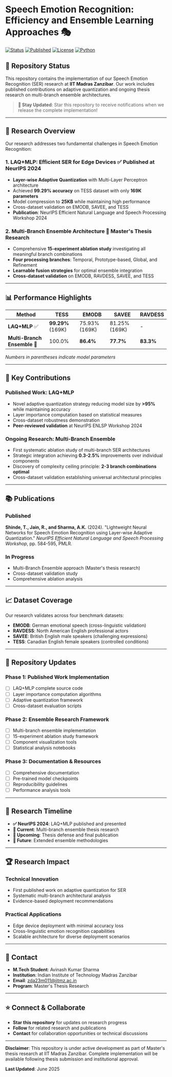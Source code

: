 # Speech Emotion Recognition: Efficiency and Ensemble Learning Approaches 🎭

[![Status](https://img.shields.io/badge/Status-Under%20Development-orange.svg)]()
[![Published](https://img.shields.io/badge/LAQ--MLP-Published%20NeurIPS%202024-green.svg)]()
[![License](https://img.shields.io/badge/License-MIT-blue.svg)]()
[![Python](https://img.shields.io/badge/Python-3.8+-brightgreen.svg)]()

## 🚧 Repository Status

This repository contains the implementation of our Speech Emotion Recognition (SER) research at **IIT Madras Zanzibar**. Our work includes published contributions on adaptive quantization and ongoing thesis research on multi-branch ensemble architectures.

> **🔔 Stay Updated**: Star this repository to receive notifications when we release the complete implementation!

---

## 🔬 Research Overview

Our research addresses two fundamental challenges in Speech Emotion Recognition:

### 1. **LAQ+MLP: Efficient SER for Edge Devices** ✅ **Published at NeurIPS 2024**
- **Layer-wise Adaptive Quantization** with Multi-Layer Perceptron architecture
- Achieved **99.29% accuracy** on TESS dataset with only **169K parameters**
- Model compression to **25KB** while maintaining high performance
- Cross-dataset validation on EMODB, SAVEE, and TESS
- **Publication**: NeurIPS Efficient Natural Language and Speech Processing Workshop 2024

### 2. **Multi-Branch Ensemble Architecture** 🚧 **Master's Thesis Research**
- Comprehensive **15-experiment ablation study** investigating all meaningful branch combinations
- **Four processing branches**: Temporal, Prototype-based, Global, and Refinement
- **Learnable fusion strategies** for optimal ensemble integration
- **Cross-dataset validation** on EMODB, RAVDESS, SAVEE, and TESS

---

## 📊 Performance Highlights

| Method | TESS | EMODB | SAVEE | RAVDESS |
|--------|------|-------|-------|---------|
| **LAQ+MLP** ✅ | **99.29%** (169K) | 75.93% (169K) | 81.25% (169K) | - |
| **Multi-Branch Ensemble** 🚧 | 100.0% | **86.4%** | **77.7%** | **83.3%** |

*Numbers in parentheses indicate model parameters*

---

## 🎯 Key Contributions

### **Published Work: LAQ+MLP**
- Novel adaptive quantization strategy reducing model size by **>95%** while maintaining accuracy
- Layer importance computation based on statistical measures
- Cross-dataset robustness demonstration
- **Peer-reviewed validation** at NeurIPS ENLSP Workshop 2024

### **Ongoing Research: Multi-Branch Ensemble**
- First systematic ablation study of multi-branch SER architectures
- Strategic integration achieving **0.3-2.5%** improvements over individual components
- Discovery of complexity ceiling principle: **2-3 branch combinations optimal**
- Cross-dataset validation establishing universal architectural principles

---

## 📚 Publications

### **Published**
**Shinde, T., Jain, R., and Sharma, A.K.** (2024). "Lightweight Neural Networks for Speech Emotion Recognition using Layer-wise Adaptive Quantization." *NeurIPS Efficient Natural Language and Speech Processing Workshop*, pp. 584-595, PMLR.

### **In Progress**
- Multi-Branch Ensemble approach (Master's thesis research)
- Cross-dataset validation study
- Comprehensive ablation analysis

---

## 📈 Dataset Coverage

Our research validates across four benchmark datasets:

- **EMODB**: German emotional speech (cross-linguistic validation)
- **RAVDESS**: North American English professional actors
- **SAVEE**: British English male speakers (challenging expressions)
- **TESS**: Canadian English female speakers (controlled conditions)

---

## 🔄 Repository Updates

### **Phase 1: Published Work Implementation**
- [ ] LAQ+MLP complete source code
- [ ] Layer importance computation algorithms
- [ ] Adaptive quantization framework
- [ ] Cross-dataset evaluation scripts

### **Phase 2: Ensemble Research Framework**
- [ ] Multi-branch ensemble implementation
- [ ] 15-experiment ablation study framework
- [ ] Component visualization tools
- [ ] Statistical analysis notebooks

### **Phase 3: Documentation & Resources**
- [ ] Comprehensive documentation
- [ ] Pre-trained model checkpoints
- [ ] Reproducibility guidelines
- [ ] Performance analysis tools

---

## 📝 Research Timeline

- **✅ NeurIPS 2024**: LAQ+MLP published and presented
- **🚧 Current**: Multi-branch ensemble thesis research
- **📅 Upcoming**: Thesis defense and final publication
- **🔮 Future**: Extended ensemble methodologies

---

## 🏆 Research Impact

### **Technical Innovation**
- First published work on adaptive quantization for SER
- Systematic multi-branch architectural analysis
- Evidence-based deployment recommendations

### **Practical Applications**
- Edge device deployment with minimal accuracy loss
- Cross-linguistic emotion recognition capabilities
- Scalable architecture for diverse deployment scenarios

---

## 📧 Contact

- **M.Tech Student**: Avinash Kumar Sharma
- **Institution**: Indian Institute of Technology Madras Zanzibar
- **Email**: zda23m011@iitmz.ac.in
- **Program**: Master's Thesis Research

---

## ⭐ Connect & Collaborate

- **Star this repository** for updates on research progress
- **Follow** for related research and publications
- **Contact** for collaboration opportunities or technical discussions

---

**Disclaimer**: This repository is under active development as part of Master's thesis research at IIT Madras Zanzibar. Complete implementation will be available following thesis submission and institutional approval.

**Last Updated**: June 2025
